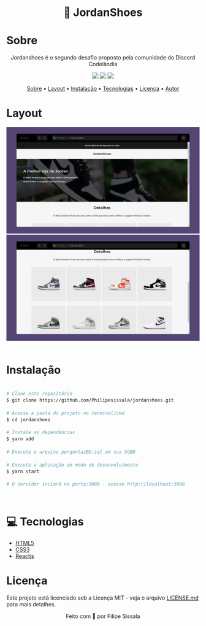 <h1 align="center">👟 JordanShoes</h1>

<h1 id="sobre">Sobre</h1>
<p align="center" >Jordanshoes é o segundo desafio proposto pela comunidade do Discord Codelândia</p>
<div align="center">
<img src="https://img.shields.io/badge/license-MIT-blue">
<img src="https://img.shields.io/badge/yarn-1.22.11-blue">
<img src="https://img.shields.io/badge/node-v14.17.6-green">
</div>
<p align="center">
 <a href="#sobre">Sobre</a> •
 <a href="#layout">Layout</a> • 
 <a href="#instalacao">Instalação</a> • 
 <a href="#tecnologias">Tecnologias</a> • 
 <a href="#licenca">Licença</a> • 
 <a href="#autor">Autor</a>
</p>

<h1 id="layout">Layout</h1>
<div align="center">
<img src="src/assets/img01.png">
<img src="src/assets/img02.png">
</div>
<br>
<h1 id="instalacao">Instalação</h1>

```bash

# Clone este repositório
$ git clone https://github.com/Philipesissala/jordanshoes.git

# Acesse a pasta do projeto no terminal/cmd
$ cd jordanshoes

# Instale as dependências
$ yarn add

# Execute o arquivo perguntasBD.sql em sua SGBD

# Execute a aplicação em modo de desenvolvimento
$ yarn start

# O servidor inciará na porta:3000 - acesse http://localhost:3000
```

<br>
<h1 id="tecnologias">💻 Tecnologias</h1>

- [HTML5](https://www.w3schools.com/html/default.asp)
- [CSS3](https://www.w3schools.com/css/default.asp)
- [Reactjs](https://reactjs.org/)

<h1 id="licenca">Licença</h1>
<p>Este projeto está licenciado sob a Licença MIT - veja o arquivo <a href="https://github.com/steniowagner/mindCast/blob/master/LICENSE">LICENSE.md</a> para mais detalhes.</p>
<p align="center" id="autor">Feito com 💓 por Filipe Sissala</p>

